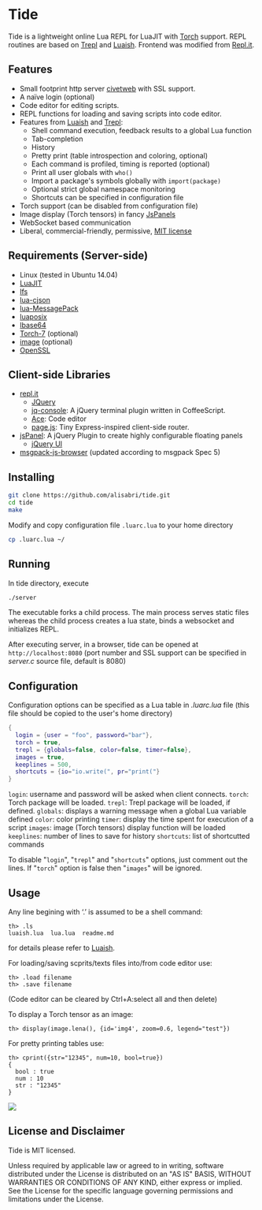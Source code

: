 # Tide
Tide is a lightweight online Lua REPL for LuaJIT with [Torch](http://torch.ch/) support. REPL routines are based on [Trepl](https://github.com/torch/trepl) and [Luaish](https://github.com/stevedonovan/luaish). Frontend was modified from [Repl.it](https://github.com/replit/repl.it).


## Features
* Small footprint http server [civetweb](https://github.com/bel2125/civetweb) with SSL support.
* A naïve login (optional)
* Code editor for editing scripts.
* REPL functions for loading and saving scripts into code editor.
* Features from [Luaish](https://github.com/stevedonovan/luaish) and  [Trepl](https://github.com/torch/trepl):
	* Shell command execution, feedback results to a global Lua function
	* Tab-completion
	* History
	* Pretty print (table introspection and coloring, optional)
	* Each command is profiled, timing is reported (optional)
	* Print all user globals with `who()`
	* Import a package's symbols globally with `import(package)`
	* Optional strict global namespace monitoring
	* Shortcuts can be specified in configuration file
* Torch support (can be disabled from configuration file)
* Image display (Torch tensors) in fancy [JsPanels](http://jspanel.de/)
* WebSocket based communication
* Liberal, commercial-friendly, permissive, [MIT license](http://en.wikipedia.org/wiki/MIT_License)
 
## Requirements (Server-side)
* Linux (tested in Ubuntu 14.04)
* [LuaJIT](http://luajit.org/index.html)
* [lfs](https://keplerproject.github.io/luafilesystem/index.html)
* [lua-cjson](http://www.kyne.com.au/~mark/software/lua-cjson.php)
* [lua-MessagePack](http://fperrad.github.io/lua-MessagePack)
* [luaposix](http://luaposix.github.io/luaposix)
* [lbase64](https://github.com/LuaDist/lbase64)
* [Torch-7](https://github.com/torch/torch7/wiki/Cheatsheet#installing-and-running-torch) (optional)
* [image]() (optional)
* [OpenSSL](https://www.openssl.org/)

## Client-side Libraries
* [repl.it](https://github.com/replit/repl.it)
	* [JQuery](https://jquery.com/)
	* [jq-console](https://github.com/replit/jq-console): A jQuery terminal plugin written in CoffeeScript.
	* [Ace](http://ace.c9.io/#nav=about): Code editor
	* [page.js](https://github.com/visionmedia/page.js): Tiny Express-inspired client-side router.
* [jsPanel](https://github.com/Flyer53/jsPanel): A jQuery Plugin to create highly configurable floating panels
	* [jQuery UI](https://jqueryui.com/)
* [msgpack-js-browser]() (updated according to msgpack Spec 5)

## Installing
```bash
git clone https://github.com/alisabri/tide.git
cd tide
make
```
Modify and copy configuration file `.luarc.lua` to your home directory
```bash
cp .luarc.lua ~/  
```

## Running 
In tide directory, execute
```bash
./server
```
The executable forks a child process. The main process serves static files whereas the child process creates a lua state, binds a websocket and initializes REPL. 

After executing server, in a browser, tide can be opened at `http://localhost:8080` (port number and SSL support can be specified in *server.c* source file, default is 8080)

## Configuration
Configuration options can be specified as a Lua table in *.luarc.lua* file (this file should be copied to the user's home directory)
 
```lua
{
  login = {user = "foo", password="bar"},
  torch = true,
  trepl = {globals=false, color=false, timer=false},
  images = true,
  keeplines = 500,
  shortcuts = {io="io.write(", pr="print("}
}
```
`login`: username and password will be asked when client connects.
`torch`: Torch package will be loaded.
`trepl`: Trepl package will be loaded, if defined.
`globals`: displays a warning message when a global Lua variable defined
`color`: color printing
`timer`: display the time spent for execution of a script
`images`: image (Torch tensors) display function will be loaded
`keeplines`: number of lines to save for history
`shortcuts`: list of shortcutted commands

To disable "`login`", "`trepl`" and "`shortcuts`" options, just comment out the lines. If "`torch`" option is false then "`images`" will be ignored.

## Usage
Any line begining with ‘.’ is assumed to be a shell command:

    th> .ls
    luaish.lua  lua.lua  readme.md

for details please refer to [Luaish](https://github.com/stevedonovan/luaish).

For loading/saving scprits/texts files into/from code editor use:

    th> .load filename
    th> .save filename
(Code editor can be cleared by Ctrl+A:select all and then delete)

To display a Torch tensor as an image:

    th> display(image.lena(), {id='img4', zoom=0.6, legend="test"})

For pretty printing tables use:

    th> cprint({str="12345", num=10, bool=true})
	{
	  bool : true
	  num : 10
	  str : "12345"
	}

![ ](https://github.com/bitRadio/Tide/jpeg/out.jpg  "screenshot")

## License and Disclaimer
Tide is MIT licensed.

Unless required by applicable law or agreed to in writing, software distributed under the License is distributed on an "AS IS" BASIS, WITHOUT WARRANTIES OR CONDITIONS OF ANY KIND, either express or implied. See the License for the specific language governing permissions and limitations under the License.
